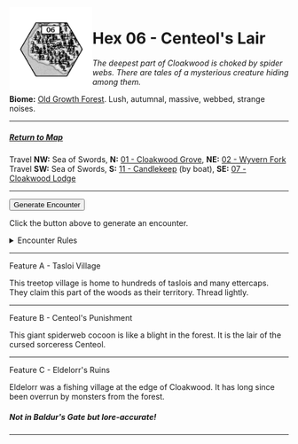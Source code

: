 
<img align="left" width=150px src="/images/Hexes/hex06.png">
<h1>Hex 06 - Centeol's Lair</h1>

*The deepest part of Cloakwood is choked by spider webs. There are tales of a mysterious creature hiding among them.*

**Biome:** <u>Old Growth Forest</u>. Lush, autumnal, massive, webbed, strange noises.

---

##### [Return to Map](https://saltygoo.github.io/2024/12/31/BGHex/)
Travel **NW:** Sea of Swords, **N:** [01 - Cloakwood Grove](/pages/BaldurHex/01-CloakwoodGrove), **NE:** [02 - Wyvern Fork](/pages/BaldurHex/02-WyvernFork) <br>
Travel **SW:** Sea of Swords, **S:** [11 - Candlekeep](/pages/BaldurHex/11-Candlekeep) (by boat), **SE:** [07 - Cloakwood Lodge](/pages/BaldurHex/07-CloakwoodLodge)

 ---
 
<button id="generateText" >Generate Encounter</button> <br>

<span class="grey" id="result" style="height: 75px;"> Click the button above to generate an encounter. </span>

<details markdown="1">
<summary>Encounter Rules</summary>
Generate an encounter the first time the party goes to one of this hex's features and every 12 hours. Encounters can happen on the way to the location or at the destination. If an encounter would happen while the party rests, good survival skills while setting up camp make the encounter happen after the full rest is completed. Search the [Baldur's Gate Wiki](https://baldursgate.fandom.com/wiki/Baldur%27s_Gate_Wiki) for information on named NPC. Do not hesitate to replace any named NPC by one the players have already met from time to time! It makes for a better story.
</details>

 ---

<span class="blacktitle"> Feature A - Tasloi Village </span>

This treetop village is home to hundreds of taslois and many ettercaps. They claim this part of the woods as their territory. Thread lightly.

---

<span class="blacktitle"> Feature B - Centeol's Punishment</span>

This giant spiderweb cocoon is like a blight in the forest. It is the lair of the cursed sorceress Centeol.

---

<span class="blacktitle"> Feature C - Eldelorr's Ruins </span>

Eldelorr was a fishing village at the edge of Cloakwood. It has long since been overrun by monsters from the forest.
<h5>Not in Baldur's Gate but lore-accurate!</h5>

---

<script>
    const climate1 = "Old Growth";
    const climate2 = "Old Growth";
</script>
<script src="/scripts/BGencounter.js"></script>
